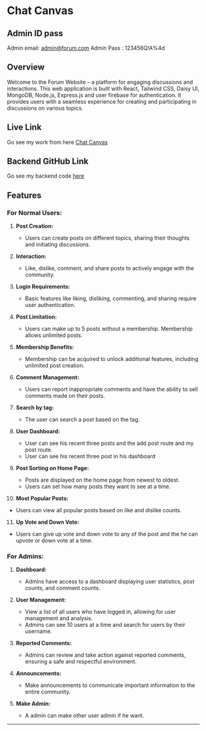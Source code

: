 # Chat Canvas

## Admin ID pass

Admin email: admin@forum.com
Admin Pass : 123456Q!A%4d

## Overview

Welcome to the Forum Website – a platform for engaging discussions and interactions. This web application is built with React, Tailwind CSS, Daisy UI, MongoDB, Node.js, Express.js and user firebase for authentication. It provides users with a seamless experience for creating and participating in discussions on various topics.

## Live Link

Go see my work from here [Chat Canvas](https://chat-canvas-725c3.web.app)

## Backend GitHub Link

Go see my backend code [here](https://github.com/ashraful2430/chat-canvas-backend)

## Features

### For Normal Users:

1. **Post Creation:**

   - Users can create posts on different topics, sharing their thoughts and initiating discussions.

2. **Interaction:**

   - Like, dislike, comment, and share posts to actively engage with the community.

3. **Login Requirements:**

   - Basic features like liking, disliking, commenting, and sharing require user authentication.

4. **Post Limitation:**

   - Users can make up to 5 posts without a membership. Membership allows unlimited posts.

5. **Membership Benefits:**

   - Membership can be acquired to unlock additional features, including unlimited post creation.

6. **Comment Management:**

   - Users can report inappropriate comments and have the ability to sell comments made on their posts.

7. **Search by tag:**

   - The user can search a post based on the tag.

8. **User Dashboard:**

   - User can see his recent three posts and the add post route and my post route.
   - User can see his recent three post in his dashboard

9. **Post Sorting on Home Page:**

   - Posts are displayed on the home page from newest to oldest.
   - Users can set how many posts they want to see at a time.

10. **Most Popular Posts:**

- Users can view all popular posts based on like and dislike counts.

11. **Up Vote and Down Vote:**

- Users can give up vote and down vote to any of the post and the he can upvote or down vote at a time.

### For Admins:

1. **Dashboard:**

   - Admins have access to a dashboard displaying user statistics, post counts, and comment counts.

2. **User Management:**

   - View a list of all users who have logged in, allowing for user management and analysis.
   - Admins can see 10 users at a time and search for users by their username.

3. **Reported Comments:**

   - Admins can review and take action against reported comments, ensuring a safe and respectful environment.

4. **Announcements:**

   - Make announcements to communicate important information to the entire community.

5. **Make Admin:**
   - A admin can make other user admin if he want.

---
